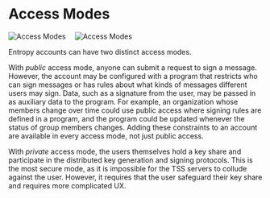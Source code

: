 # Access Modes

![Access Modes](/img/public-private-permissioned-dark.svg#gh-dark-mode-only)&ensp;&ensp;
![Access Modes](/img/public-private-permissioned-light.svg#gh-light-mode-only)&ensp;&ensp;

Entropy accounts can have two distinct access modes.

With _public_ access mode, anyone can submit a request to sign a message. However, the account may be configured with a program that restricts who can sign messages or has rules about what kinds of messages different users may sign. Data, such as a signature from the user, may be passed in as auxiliary data to the program. For example, an organization whose members change over time could use public access where signing rules are defined in a program, and the program could be updated whenever the status of group members changes. Adding these constraints to an account are available in every access mode, not just public access.

With _private_ access mode, the users themselves hold a key share and participate in the distributed key generation and signing protocols. This is the most secure mode, as it is impossible for the TSS servers to collude against the user. However, it requires that the user safeguard their key share and requires more complicated UX.
